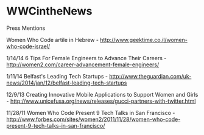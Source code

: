 WWCintheNews
============

Press Mentions



Women Who Code artile in Hebrew - http://www.geektime.co.il/women-who-code-israel/

1/14/14 6 Tips For Female Engineers to Advance Their Careers - http://women2.com/career-advancement-female-engineers/

1/11/14 Belfast's Leading Tech Startups - http://www.theguardian.com/uk-news/2014/jan/12/belfast-leading-tech-startups

12/9/13 Creating Innovative Mobile Applications to Support Women and Girls - http://www.unicefusa.org/news/releases/gucci-partners-with-twitter.html

11/28/11 Women Who Code Present 9 Tech Talks in San Francisco - http://www.forbes.com/sites/women2/2011/11/28/women-who-code-present-9-tech-talks-in-san-francisco/
